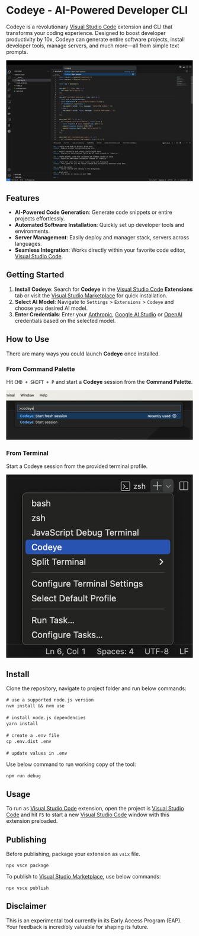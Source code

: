 # Codeye - AI-Powered Developer CLI

Codeye is a revolutionary [Visual Studio Code](https://code.visualstudio.com/) extension and CLI that transforms your coding experience. Designed to boost developer productivity by 10x, Codeye can generate entire software projects, install developer tools, manage servers, and much more—all from simple text prompts.

![Screenshot](https://raw.githubusercontent.com/codeye-ai/codeye-vscode/main/images/usage.png)

## Features

- **AI-Powered Code Generation**: Generate code snippets or entire projects effortlessly.
- **Automated Software Installation**: Quickly set up developer tools and environments.
- **Server Management**: Easily deploy and manager stack, servers across languages.
- **Seamless Integration**: Works directly within your favorite code editor, [Visual Studio Code](https://code.visualstudio.com/).

## Getting Started

1. **Install Codeye**: Search for **Codeye** in the [Visual Studio Code](https://code.visualstudio.com/) **Extensions** tab or visit the [Visual Studio Marketplace](https://marketplace.visualstudio.com/items?itemName=codeye.codeye) for quick installation.
2. **Select AI Model**: Navigate to `Settings` > `Extensions` > `Codeye` and choose you desired AI model.
3. **Enter Credentials**: Enter your [Anthropic](https://www.anthropic.com), [Google AI Studio](https://ai.google.dev) or [OpenAI](https://openai.com/) credentials based on the selected model.

## How to Use

There are many ways you could launch **Codeye** once installed.

### From Command Palette

Hit `CMD + SHIFT + P` and start a **Codeye** session from the **Command Palette**.

![Command](https://raw.githubusercontent.com/codeye-ai/codeye-vscode/main/images/command-palette.png)

### From Terminal

Start a Codeye session from the provided terminal profile.

![Terminal Profile](https://raw.githubusercontent.com/codeye-ai/codeye-vscode/main/images/terminal-profile.png)


## Install

Clone the repository, navigate to project folder and run below commands:

```shell
# use a supported node.js version
nvm install && nvm use

# install node.js dependencies
yarn install

# create a .env file
cp .env.dist .env

# update values in .env
```

Use below command to run working copy of the tool:

```shell
npm run debug
```

## Usage

To run as [Visual Studio Code](https://code.visualstudio.com) extension, open the project is [Visual Studio Code](https://code.visualstudio.com) and hit `F5` to start a new [Visual Studio Code](https://code.visualstudio.com) window with this extension preloaded.

## Publishing

Before publishing, package your extension as `vsix` file.

```shell
npx vsce package
```

To publish to [Visual Studio Marketplace](https://marketplace.visualstudio.com/items?itemName=codeye.codeye), use below commands:

```shell
npx vsce publish
```

## Disclaimer

This is an experimental tool currently in its Early Access Program (EAP). Your feedback is incredibly valuable for shaping its future.
